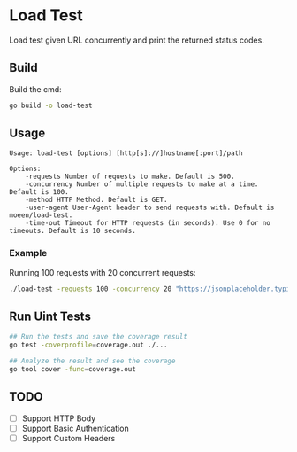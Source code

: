 # Load Test
Load test given URL concurrently and print the returned status codes.

## Build
Build the cmd:
```sh
go build -o load-test
```

## Usage
```
Usage: load-test [options] [http[s]://]hostname[:port]/path

Options:
	-requests Number of requests to make. Default is 500.
	-concurrency Number of multiple requests to make at a time. Default is 100.
	-method HTTP Method. Default is GET.
	-user-agent User-Agent header to send requests with. Default is moeen/load-test.
	-time-out Timeout for HTTP requests (in seconds). Use 0 for no timeouts. Default is 10 seconds.
```

### Example
Running 100 requests with 20 concurrent requests:
```sh
./load-test -requests 100 -concurrency 20 "https://jsonplaceholder.typicode.com/todos/1"
```

## Run Uint Tests
```sh
## Run the tests and save the coverage result
go test -coverprofile=coverage.out ./...

## Analyze the result and see the coverage
go tool cover -func=coverage.out
```

## TODO
- [ ] Support HTTP Body
- [ ] Support Basic Authentication
- [ ] Support Custom Headers